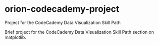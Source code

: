 # orion-codecademy-project
Project for the CodeCademy Data Visualization Skill Path

Brief project for the CodeCademy Data Visualization Skill Path section on matplotlib. 
